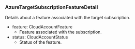 ### AzureTargetSubscriptionFeatureDetail
Details about a feature associated with the target subscription.

- feature: CloudAccountFeature
  - Feature associated with the subscription.
- status: CloudAccountStatus
  - Status of the feature.
